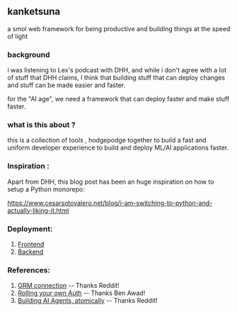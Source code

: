 ## kanketsuna

a smol web framework for being productive and building things at
the speed of light

### background

i was listening to Lex's podcast with DHH, and while i don't agree with a lot
of stuff that DHH claims, I think that building stuff that can deploy changes and
stuff can be made easier and faster.

for the "AI age", we need a framework that can deploy faster and make stuff faster.

### what is this about ?

this is a collection of tools , hodgepodge together to build a fast and uniform developer
experience to build and deploy ML/AI applications faster.


### Inspiration :
Apart from DHH, this blog post has been an huge inspiration on how to setup a Python monorepo:

https://www.cesarsotovalero.net/blog/i-am-switching-to-python-and-actually-liking-it.html

### Deployment:

1. [Frontend](https://vercel.com)
2. [Backend](https://render.com)


### References:

1. [ORM connection](https://docs.sqlalchemy.org/en/20/intro.html) -- Thanks Reddit!
2. [Rolling your own Auth](https://www.youtube.com/watch?v=CcrgG5MjGOk) -- Thanks Ben Awad!
3. [Building AI Agents, atomically](https://github.com/BrainBlend-AI/atomic-agents) -- Thanks Reddit!
